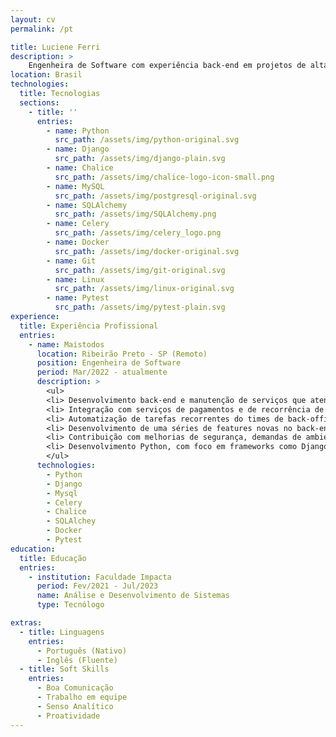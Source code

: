 ```yaml
---
layout: cv
permalink: /pt

title: Luciene Ferri
description: >
    Engenheira de Software com experiência back-end em projetos de alta escala. Proativa, responsável e de fácil convivência, valorizo a comunicação e o trabalho em equipe para alcançar os melhores resultados.
location: Brasil
technologies:
  title: Tecnologias
  sections:
    - title: ''
      entries:
        - name: Python
          src_path: /assets/img/python-original.svg
        - name: Django
          src_path: /assets/img/django-plain.svg
        - name: Chalice
          src_path: /assets/img/chalice-logo-icon-small.png
        - name: MySQL
          src_path: /assets/img/postgresql-original.svg
        - name: SQLAlchemy
          src_path: /assets/img/SQLAlchemy.png
        - name: Celery
          src_path: /assets/img/celery_logo.png
        - name: Docker
          src_path: /assets/img/docker-original.svg
        - name: Git 
          src_path: /assets/img/git-original.svg
        - name: Linux
          src_path: /assets/img/linux-original.svg
        - name: Pytest
          src_path: /assets/img/pytest-plain.svg
experience:
  title: Experiência Profissional
  entries:
    - name: Maistodos
      location: Ribeirão Preto - SP (Remoto)
      position: Engenheira de Software
      period: Mar/2022 - atualmente
      description: >
        <ul>
        <li> Desenvolvimento back-end e manutenção de serviços que atendem mais 3,5 milhões de usuários em todo o Brasil </li>
        <li> Integração com serviços de pagamentos e de recorrência de cobrança, gestão de transações financeiras e saldo de usuários </li>
        <li> Automatização de tarefas recorrentes do times de back-office e suporte, ajudando na agilidade do processo de atendimento ao cliente </li>
        <li> Desenvolvimento de uma séries de features novas no back-end como planos freemium, gestão de usuários e dependentes e checkout de compras </li>
        <li> Contribuição com melhorias de segurança, demandas de ambiente de produção e solução de bugs e tickets de suporte </li>
        <li> Desenvolvimento Python, com foco em frameworks como Django e Chalice </li>
        </ul>
      technologies:
        - Python
        - Django
        - Mysql
        - Celery
        - Chalice
        - SQLAlchey
        - Docker
        - Pytest
education:
  title: Educação
  entries:
    - institution: Faculdade Impacta
      period: Fev/2021 - Jul/2023
      name: Análise e Desenvolvimento de Sistemas
      type: Tecnólogo

extras:
  - title: Linguagens
    entries:
      - Português (Nativo)
      - Inglês (Fluente)
  - title: Soft Skills
    entries:
      - Boa Comunicação
      - Trabalho em equipe
      - Senso Analítico
      - Proatividade
---
```

